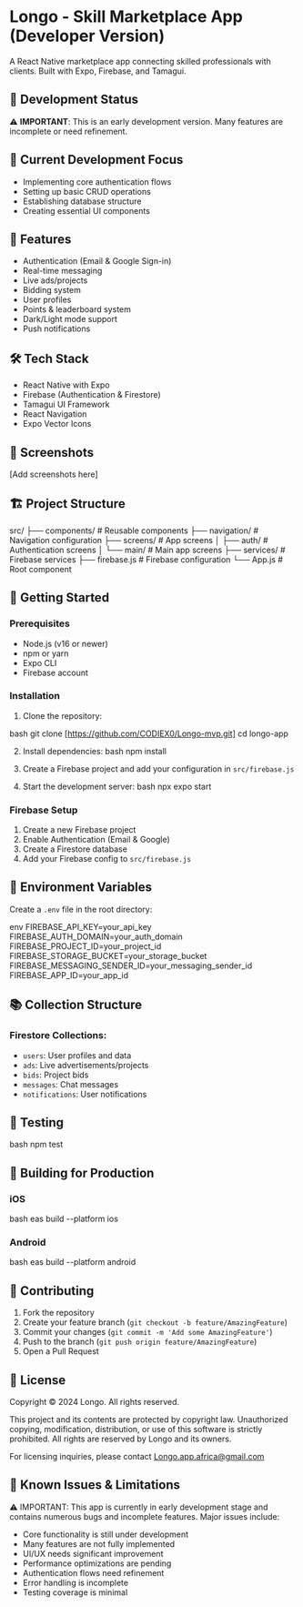 # Longo - Skill Marketplace App (Developer Version)

A React Native marketplace app connecting skilled professionals with clients. Built with Expo, Firebase, and Tamagui.

## 🚧 Development Status

⚠️ **IMPORTANT**: This is an early development version. Many features are incomplete or need refinement.

## 🎯 Current Development Focus

- Implementing core authentication flows
- Setting up basic CRUD operations
- Establishing database structure
- Creating essential UI components

## 🚀 Features

- Authentication (Email & Google Sign-in)
- Real-time messaging
- Live ads/projects
- Bidding system
- User profiles
- Points & leaderboard system
- Dark/Light mode support
- Push notifications

## 🛠 Tech Stack

- React Native with Expo
- Firebase (Authentication & Firestore)
- Tamagui UI Framework
- React Navigation
- Expo Vector Icons

## 📱 Screenshots

[Add screenshots here]

## 🏗 Project Structure 

src/
├── components/ # Reusable components
├── navigation/ # Navigation configuration
├── screens/ # App screens
│ ├── auth/ # Authentication screens
│ └── main/ # Main app screens
├── services/ # Firebase services
├── firebase.js # Firebase configuration
└── App.js # Root component


## 🚦 Getting Started

### Prerequisites

- Node.js (v16 or newer)
- npm or yarn
- Expo CLI
- Firebase account

### Installation

1. Clone the repository:

bash
git clone [https://github.com/CODIEX0/Longo-mvp.git]
cd longo-app


2. Install dependencies:
bash
npm install


3. Create a Firebase project and add your configuration in `src/firebase.js`

4. Start the development server:
bash
npx expo start


### Firebase Setup

1. Create a new Firebase project
2. Enable Authentication (Email & Google)
3. Create a Firestore database
4. Add your Firebase config to `src/firebase.js`

## 🔑 Environment Variables

Create a `.env` file in the root directory:

env
FIREBASE_API_KEY=your_api_key
FIREBASE_AUTH_DOMAIN=your_auth_domain
FIREBASE_PROJECT_ID=your_project_id
FIREBASE_STORAGE_BUCKET=your_storage_bucket
FIREBASE_MESSAGING_SENDER_ID=your_messaging_sender_id
FIREBASE_APP_ID=your_app_id


## 📚 Collection Structure

### Firestore Collections:

- `users`: User profiles and data
- `ads`: Live advertisements/projects
- `bids`: Project bids
- `messages`: Chat messages
- `notifications`: User notifications

## 🧪 Testing
bash
npm test


## 📱 Building for Production

### iOS
bash
eas build --platform ios


### Android
bash
eas build --platform android


## 🤝 Contributing

1. Fork the repository
2. Create your feature branch (`git checkout -b feature/AmazingFeature`)
3. Commit your changes (`git commit -m 'Add some AmazingFeature'`)
4. Push to the branch (`git push origin feature/AmazingFeature`)
5. Open a Pull Request

## 📄 License

Copyright © 2024 Longo. All rights reserved.

This project and its contents are protected by copyright law. Unauthorized copying, modification, distribution, or use of this software is strictly prohibited. All rights are reserved by Longo and its owners.

For licensing inquiries, please contact Longo.app.africa@gmail.com

## 🐛 Known Issues & Limitations

⚠️ IMPORTANT: This app is currently in early development stage and contains numerous bugs and incomplete features. Major issues include:

- Core functionality is still under development
- Many features are not fully implemented
- UI/UX needs significant improvement
- Performance optimizations are pending
- Authentication flows need refinement
- Error handling is incomplete
- Testing coverage is minimal
